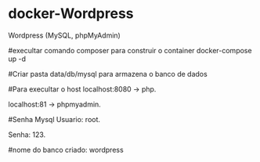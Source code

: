 # docker-Wordpress
Wordpress (MySQL, phpMyAdmin)

#execultar comando composer para construir o container 
docker-compose up -d

#Criar pasta 
data/db/mysql 
para armazena o banco de dados  

#Para execultar o host 
localhost:8080 -> php.

localhost:81 -> phpmyadmin.


#Senha Mysql 
Usuario: root.

Senha: 123.

#nome do banco criado: 
wordpress
